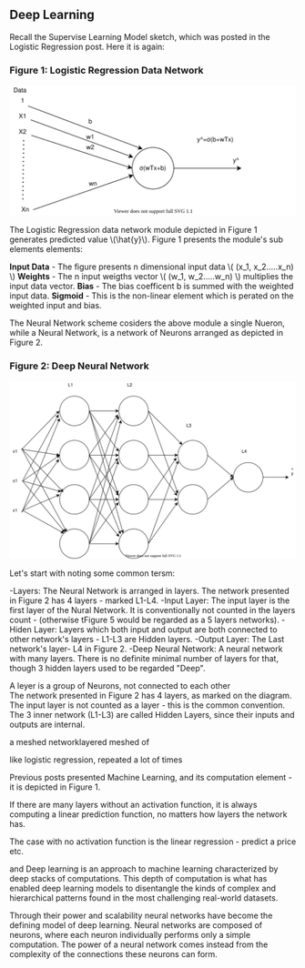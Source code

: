 ## Deep Learning

Recall the Supervise Learning Model sketch, which was posted in the Logistic Regression post. Here it is again:

### Figure 1: Logistic Regression Data Network


![Supervise Learning Outlines](../assets/images/supervised/ML-data-sigmoid-network.svg)


The Logistic Regression data network module depicted in Figure 1 generates predicted value \\(\hat{y}\\). Figure 1 presents the module's sub elements elements:

****Input Data**** - The figure presents n dimensional input data \\( (x_1, x_2.....x_n) \\)
****Weights**** - The n input weigths vector  \\( (w_1, w_2.....w_n) \\) multiplies the input data vector.
****Bias**** - The bias coefficent b is summed with the weighted input data.
****Sigmoid**** - This is the non-linear element which is perated on the weighted input and bias.



The Neural Network scheme cosiders the above module a single Nueron, while a Neural Network, is a network of Neurons arranged as depicted in Figure 2.

### Figure 2: Deep Neural Network


![Supervise Learning Outlines](../assets/images/neural-networks/deep-neural-network.svg)


Let's start with noting some common tersm:

-Layers: The Neural Network is arranged in layers. The network presented in Figure 2 has 4 layers - marked L1-L4.
-Input Layer: The input layer is the first layer of the Nural Network. It is conventionally not counted in the layers count - (otherwise tFigure 5 would be regarded as a 5 layers networks).
-Hiden Layer: Layers which both input and output are both connected to other network's  layers - L1-L3 are Hidden layers.
-Output Layer: The Last network's layer-  L4 in Figure 2.
-Deep Neural Network: A neural network with many layers. There is no definite minimal number of layers for that, though 3 hidden layers used to be regarded "Deep".







A leyer is a group of Neurons, not connected to each other  
The network presented in Figure 2 has 4 layers, as marked on the diagram. The input layer is not counted as a layer - this is the common convention. The 3 inner network (L1-L3) are called Hidden Layers, since their inputs and outputs are internal.












a meshed networklayered meshed  of 


like logistic regression, repeated a lot of times

Previous posts presented Machine Learning, and its computation element - it is depicted in Figure 1.


If there are many layers without an activation function, it is always computing a linear prediction function, no matters how layers the network has.


The case with no activation function is the linear regression - predict a price etc.



and Deep learning is an approach to machine learning characterized by deep stacks of computations. This depth of computation is what has enabled deep learning models to disentangle the kinds of complex and hierarchical patterns found in the most challenging real-world datasets.

Through their power and scalability neural networks have become the defining model of deep learning. Neural networks are composed of neurons, where each neuron individually performs only a simple computation. The power of a neural network comes instead from the complexity of the connections these neurons can form.
